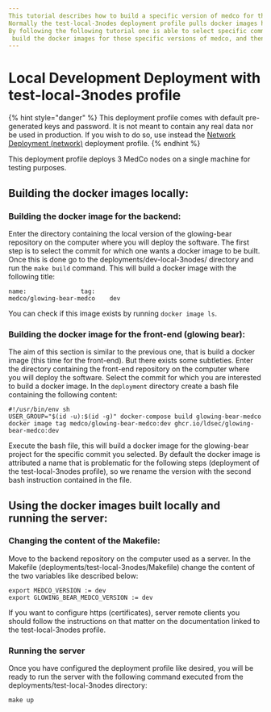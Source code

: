 ```yaml
---
This tutorial describes how to build a specific version of medco for the test-local-3nodes configuration locally. 
Normally the test-local-3nodes deployment profile pulls docker images hosted on a remote server. 
By following the following tutorial one is able to select specific commits from the development history of glowing-bear and the back-end from a local machine,
 build the docker images for those specific versions of medco, and then use those images to deploy a test-local-3nodes profile for testing purposes.
---
```


# Local Development Deployment with test-local-3nodes profile

{% hint style="danger" %}
This deployment profile comes with default pre-generated keys and password. It is not meant to contain any real data nor be used in production. If you wish to do so, use instead the [Network Deployment \(network\)](../system-administrators/deployment/network-deployment.md) deployment profile.
{% endhint %}

This deployment profile deploys 3 MedCo nodes on a single machine for testing purposes.

## Building the docker images locally:

### Building the docker image for the backend:

Enter the directory containing the local version of the glowing-bear repository on the computer where you will deploy the software. 
The first step is to select the commit for which one wants a docker image to be built.
Once this is done go to the deployments/dev-local-3nodes/ directory and run the `make build` command. This will build a docker image with the following title:

```
name:				tag:
medco/glowing-bear-medco	dev 
```

You can check if this image exists by running `docker image ls`.


### Building the docker image for the front-end (glowing bear):

The aim of this section is similar to the previous one, that is build a docker image (this time for the front-end). But there exists some subtleties.
Enter the directory containing the front-end repository on the computer where you will deploy the software. Select the commit for which you are interested to build a docker image.
In the `deployment` directory create a bash file containing the following content:

```
#!/usr/bin/env sh
USER_GROUP="$(id -u):$(id -g)" docker-compose build glowing-bear-medco
docker image tag medco/glowing-bear-medco:dev ghcr.io/ldsec/glowing-bear-medco:dev
```

Execute the bash file, this will build a docker image for the glowing-bear project for the specific commit you selected. 
By default the docker image is attributed a name that is problematic for the following steps (deployment of the test-local-3nodes profile), 
so we rename the version with the second bash instruction contained in the file.


## Using the docker images built locally and running the server:

### Changing the content of the Makefile:
Move to the backend repository on the computer used as a server.
In the Makefile (deployments/test-local-3nodes/Makefile) change the content of the two variables like described below:

```
export MEDCO_VERSION := dev
export GLOWING_BEAR_MEDCO_VERSION := dev
```

If you want to configure https (certificates), server remote clients you should follow the instructions on that matter on the documentation linked to the test-local-3nodes profile.

### Running the server
Once you have configured the deployment profile like desired, you will be ready to run the server with the following command executed from the deployments/test-local-3nodes directory:
```
make up
```


